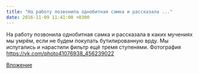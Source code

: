 ```yaml
---
title: "На работу позвонила однобитная самка и рассказала ..."
date: 2016-11-09 11:41:00 +0300
---
```


На работу позвонила однобитная самка и рассказала в каких мучениях мы умрём, если не будем покупать бутилированную врду. Мы испугались и нарастили фильтр ещё тремя ступенями.
Фотография
https://vk.com/photo41076938_456239022

[Вложение](https://vk.com/photo41076938_456239022)
